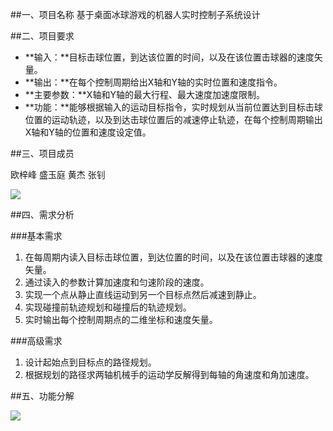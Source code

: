 ##一、项目名称
基于桌面冰球游戏的机器人实时控制子系统设计
 
##二、项目要求

 - **输入：**目标击球位置，到达该位置的时间，以及在该位置击球器的速度矢量。
 - **输出：**在每个控制周期给出X轴和Y轴的实时位置和速度指令。
 - **主要参数：**X轴和Y轴的最大行程、最大速度加速度限制。
 - **功能：**能够根据输入的运动目标指令，实时规划从当前位置达到目标击球位置的运动轨迹，以及到达击球位置后的减速停止轨迹，在每个控制周期输出X轴和Y轴的位置和速度设定值。

##三、项目成员

欧梓峰 盛玉庭 黄杰 张钊

![](http://images2015.cnblogs.com/blog/1069177/201612/1069177-20161229152520570-75695802.png)

##四、需求分析

###基本需求
 1. 在每周期内读入目标击球位置，到达位置的时间，以及在该位置击球器的速度矢量。
 2. 通过读入的参数计算加速度和匀速阶段的速度。
 3. 实现一个点从静止直线运动到另一个目标点然后减速到静止。
 4. 实现碰撞前轨迹规划和碰撞后的轨迹规划。
 5. 实时输出每个控制周期点的二维坐标和速度矢量。

###高级需求
 1. 设计起始点到目标点的路径规划。
 2. 根据规划的路径求两轴机械手的运动学反解得到每轴的角速度和角加速度。

##五、功能分解

![](http://images2015.cnblogs.com/blog/1069581/201612/1069581-20161230151325117-643874813.png)
